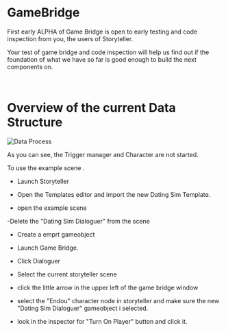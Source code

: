 # GameBridge

First early ALPHA of Game Bridge is open to early testing and code inspection from you, the users of Storyteller.

Your test of game bridge and code inspection will help us find out if the foundation of what we have so far is good enough to build the next components on.

  <br>

<h1>
  Overview of the current Data Structure
  </h1>

<img src="https://i.imgur.com/CIhq9V1.png" alt="Data Process">
  
<br>

 As you can see, the Trigger manager and Character are not started.

 To use the example scene .

 - Launch Storyteller

- Open the Templates editor and import the new Dating Sim Template.

- open the example scene

-Delete the "Dating Sim Dialoguer" from the scene

- Create a emprt gameobject

- Launch Game Bridge.

- Click Dialoguer

- Select the current storyteller scene

- click the little arrow in the upper left of the game bridge window

- select the "Endou" character node in storyteller and  make sure the new "Dating Sim Dialoguer" gameobject i selected. 

- look in the inspector for "Turn On Player" button and click it.

